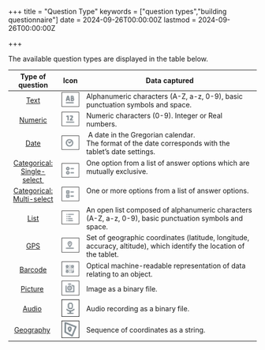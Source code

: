 ﻿+++
title = "Question Type"
keywords = ["question types","building questionnaire"]
date = 2024-09-26T00:00:00Z
lastmod = 2024-09-26T00:00:00Z


+++



The available question types are displayed in the table below.

<table class="table table-striped table-bordered">
<colgroup>
<col style="width: 20%" />
<col style="width: 10%" />
<col style="width: 70%" />
</colgroup>
<thead>
<tr class="header">
<th style="text-align: center;"><strong>Type of question</strong></th>
<th style="text-align: center;"><strong>Icon</strong></th>
<th style="text-align: center;"><strong>Data captured</strong></th>
</tr>
</thead>
<tbody>
<tr class="odd">
<td style="text-align: center;"><a href="/questionnaire-designer/text-question">Text</a></td>
<td style="text-align: center;"><img src="images/643148.png" width=43/></td>
<td>Alphanumeric characters (A-Z, a-z, 0-9), basic punctuation symbols and space.</td>
</tr>
<tr class="even">
<td style="text-align: center;"><a href="/questionnaire-designer/numeric-question">Numeric</a></td>
<td style="text-align: center;"><img src="images/643179.png"  width=43/></td>
<td>Numeric characters (0-9). Integer or Real numbers. </td>
</tr>
<tr class="odd">
<td style="text-align: center;"><a href="/questionnaire-designer/date-question">Date</a></td>
<td style="text-align: center;"><img src="images/643186.png"  width=43/></td>
<td><div>
<strong> </strong>A date in the Gregorian calendar.<br />
The format of the date corresponds with the tablet’s date settings. 
</div></td>
</tr>
<tr class="even">
<td style="text-align: center;"><a href="/questionnaire-designer/categorical-single-select-question">Categorical: Single-select </a></td>
<td style="text-align: center;"><img src="images/643199.png"  width=43/></td>
<td>One option from a list of answer options which are mutually exclusive.<br />
 </td>
</tr>
<tr class="odd">
<td style="text-align: center;"><a href="/questionnaire-designer/categorical-multi-select-question">Categorical: Multi-select</a></td>
<td style="text-align: center;"><img src="images/643203.png"  width=43/></td>
<td>One or more options from a list of answer options. <br />
 </td>
</tr>
<tr class="even">
<td style="text-align: center;"><a href="/questionnaire-designer/list-question">List</a></td>
<td style="text-align: center;"><img src="images/643209.png"  width=43/></td>
<td>An open list composed of alphanumeric characters (A-Z, a-z, 0-9), basic punctuation symbols and space.</td>
</tr>
<tr class="odd">
<td style="text-align: center;"><a href="/questionnaire-designer/gps-question">GPS</a></td>
<td style="text-align: center;"><img src="images/643211.png"  width=43/></td>
<td>Set of geographic coordinates (latitude, longitude, accuracy, altitude), which identify the location of the tablet.</td>
</tr>
<tr class="even">
<td style="text-align: center;"><a href="/questionnaire-designer/barcode-question">Barcode</a></td>
<td style="text-align: center;"><img src="images/643214.png"  width=43/></td>
<td>Optical machine-readable representation of data relating to an object.</td>
</tr>
<tr class="odd">
<td style="text-align: center;"><a href="/questionnaire-designer/picture-question">Picture</a> </td>
<td style="text-align: center;"><img src="images/643216.png" width=43/></td>
<td>Image as a binary file.</td>
</tr>
<tr class="even">
<td style="text-align: center;"><a href="/questionnaire-designer/questions/audio-question/">Audio</a> </td>
<td style="text-align: center;"><img src="images/audio.png" width=43/></td>
<td>Audio recording as a binary file.</td>
</tr>
<tr class="odd">
<td style="text-align: center;"><a href="/questionnaire-designer/questions/geography-question/">Geography</a> </td>
<td style="text-align: center;"><img src="images/geography.png" width=43/></td>
<td>Sequence of coordinates as a string.</td>
</tr>

</tbody>
</table>



